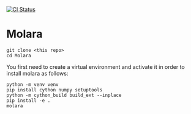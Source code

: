 
[![CI Status](https://github.com/Thursday-Evening-Hackathon/Molara/actions/workflows/test.yml/badge.svg)](https://github.com/Thursday-Evening-Hackathon/Molara/actions/workflows/test.yml)
# Molara
```
git clone <this repo>
cd Molara
```
You first need to create a virtual environment and activate it in order to install molara as follows:
```
python -m venv venv
pip install cython numpy setuptools
python -m cython_build build_ext --inplace
pip install -e .
molara
```
